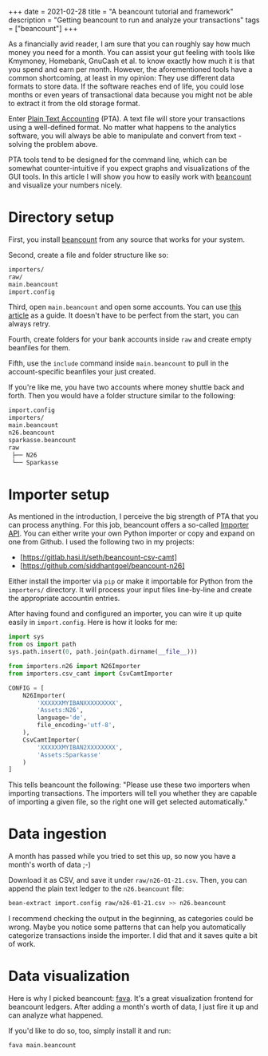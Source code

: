 +++
date = 2021-02-28
title = "A beancount tutorial and framework"
description = "Getting beancount to run and analyze your transactions"
tags = ["beancount"]
+++

As a financially avid reader, I am sure that you can roughly say how much money you need for a month.
You can assist your gut feeling with tools like Kmymoney, Homebank, GnuCash et al. to know exactly how much it is that you spend and earn per month.
However, the aforementioned tools have a common shortcoming, at least in my opinion:
They use different data formats to store data.
If the software reaches end of life, you could lose months or even years of transactional data because you might not be able to extract it from the old storage format.

Enter [Plain Text Accounting](https://plaintextaccounting.org/) (PTA).
A text file will store your transactions using a well-defined format.
No matter what happens to the analytics software, you will always be able to manipulate and convert from text - solving the problem above.

PTA tools tend to be designed for the command line, which can be somewhat counter-intuitive if you expect graphs and visualizations of the GUI tools.
In this article I will show you how to easily work with [beancount](https://beancount.github.io/) and visualize your numbers nicely.


# Directory setup
First, you install [beancount](https://beancount.github.io/) from any source that works for your system.

Second, create a file and folder structure like so:
```bash
importers/
raw/
main.beancount
import.config
```

Third, open `main.beancount` and open some accounts. You can use [this article](https://docs.google.com/document/d/1Tss0IEzEyAPuKSGeNsfNgb0BfiW2ZHyP5nCFBW1uWlk) as a guide. It doesn't have to be perfect from the start, you can always retry.

Fourth, create folders for your bank accounts inside `raw` and create empty beanfiles for them.

Fifth, use the `include` command inside `main.beancount` to pull in the account-specific beanfiles your just created.

If you're like me, you have two accounts where money shuttle back and forth. Then you would have a folder structure similar to the following:
```bash
import.config
importers/
main.beancount
n26.beancount
sparkasse.beancount
raw
 ├── N26
 └── Sparkasse               
```

# Importer setup
As mentioned in the introduction, I perceive the big strength of PTA that you can process anything.
For this job, beancount offers a so-called [Importer API](https://beancount.github.io/docs/importing_external_data.html#example-importers).
You can either write your own Python importer or copy and expand on one from Github.
I used the following two in my projects:
* [https://gitlab.hasi.it/seth/beancount-csv-camt]
* [https://github.com/siddhantgoel/beancount-n26]

Either install the importer via `pip` or make it importable for Python from the `importers/` directory.
It will process your input files line-by-line and create the appropriate accountin entries.

After having found and configured an importer, you can wire it up quite easily in `import.config`. Here is how it looks for me:

```python
import sys
from os import path
sys.path.insert(0, path.join(path.dirname(__file__))) 

from importers.n26 import N26Importer
from importers.csv_camt import CsvCamtImporter

CONFIG = [
    N26Importer(
        'XXXXXXMYIBANXXXXXXXXX',
        'Assets:N26',
        language='de',
        file_encoding='utf-8',
    ),
    CsvCamtImporter(
        'XXXXXXMYIBAN2XXXXXXXX',
        'Assets:Sparkasse'
    )
]
```

This tells beancount the following:
"Please use these two importers when importing transactions.
The importers will tell you whether they are capable of importing a given file, so the right one will get selected automatically."

# Data ingestion
A month has passed while you tried to set this up, so now you have a month's worth of data ;-)

Download it as CSV, and save it under `raw/n26-01-21.csv`.
Then, you can append the plain text ledger to the `n26.beancount` file:
```bash
bean-extract import.config raw/n26-01-21.csv >> n26.beancount
```

I recommend checking the output in the beginning, as categories could be wrong. Maybe you notice some patterns that can help you automatically categorize transactions inside the importer. I did that and it saves quite a bit of work.

# Data visualization
Here is why I picked beancount: [fava](https://beancount.github.io/fava/).
It's a great visualization frontend for beancount ledgers. After adding a month's worth of data, I just fire it up and can analyze what happened.

If you'd like to do so, too, simply install it and run:
```bash
fava main.beancount
```
